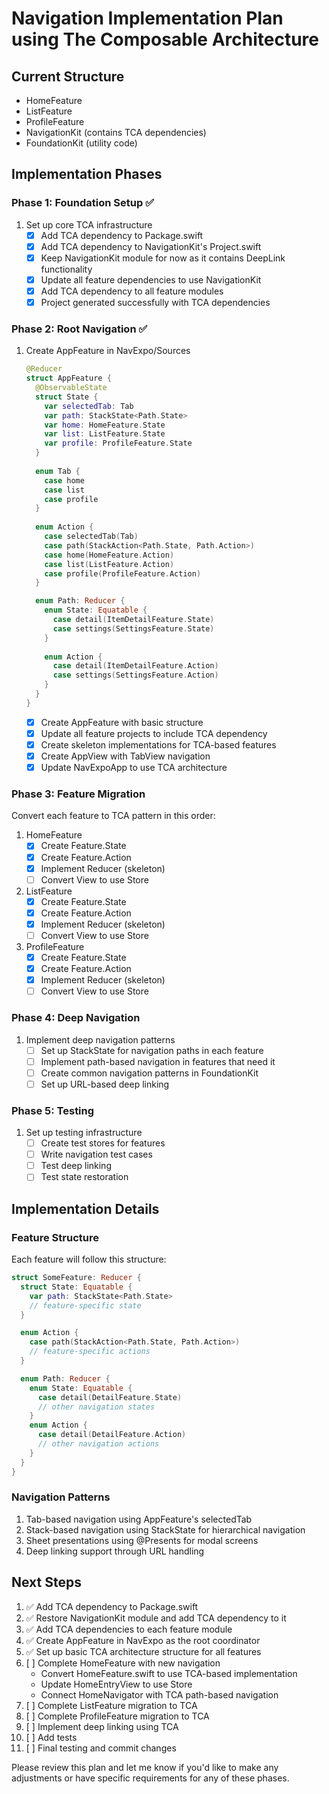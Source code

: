 # Navigation Implementation Plan using The Composable Architecture

## Current Structure
- HomeFeature
- ListFeature
- ProfileFeature
- NavigationKit (contains TCA dependencies)
- FoundationKit (utility code)

## Implementation Phases

### Phase 1: Foundation Setup ✅
1. Set up core TCA infrastructure
   - [x] Add TCA dependency to Package.swift
   - [x] Add TCA dependency to NavigationKit's Project.swift
   - [x] Keep NavigationKit module for now as it contains DeepLink functionality
   - [x] Update all feature dependencies to use NavigationKit
   - [x] Add TCA dependency to all feature modules
   - [x] Project generated successfully with TCA dependencies

### Phase 2: Root Navigation ✅
1. Create AppFeature in NavExpo/Sources
   ```swift
   @Reducer
   struct AppFeature {
     @ObservableState
     struct State {
       var selectedTab: Tab
       var path: StackState<Path.State>
       var home: HomeFeature.State
       var list: ListFeature.State
       var profile: ProfileFeature.State
     }
     
     enum Tab {
       case home
       case list
       case profile
     }
     
     enum Action {
       case selectedTab(Tab)
       case path(StackAction<Path.State, Path.Action>)
       case home(HomeFeature.Action)
       case list(ListFeature.Action)
       case profile(ProfileFeature.Action)
     }

     enum Path: Reducer {
       enum State: Equatable {
         case detail(ItemDetailFeature.State)
         case settings(SettingsFeature.State)
       }
       
       enum Action {
         case detail(ItemDetailFeature.Action)
         case settings(SettingsFeature.Action)
       }
     }
   }
   ```
   - [x] Create AppFeature with basic structure
   - [x] Update all feature projects to include TCA dependency
   - [x] Create skeleton implementations for TCA-based features
   - [x] Create AppView with TabView navigation
   - [x] Update NavExpoApp to use TCA architecture

### Phase 3: Feature Migration
Convert each feature to TCA pattern in this order:
1. HomeFeature
   - [x] Create Feature.State
   - [x] Create Feature.Action
   - [x] Implement Reducer (skeleton)
   - [ ] Convert View to use Store

2. ListFeature
   - [x] Create Feature.State
   - [x] Create Feature.Action
   - [x] Implement Reducer (skeleton)
   - [ ] Convert View to use Store

3. ProfileFeature
   - [x] Create Feature.State
   - [x] Create Feature.Action
   - [x] Implement Reducer (skeleton)
   - [ ] Convert View to use Store

### Phase 4: Deep Navigation
1. Implement deep navigation patterns
   - [ ] Set up StackState for navigation paths in each feature
   - [ ] Implement path-based navigation in features that need it
   - [ ] Create common navigation patterns in FoundationKit
   - [ ] Set up URL-based deep linking

### Phase 5: Testing
1. Set up testing infrastructure
   - [ ] Create test stores for features
   - [ ] Write navigation test cases
   - [ ] Test deep linking
   - [ ] Test state restoration

## Implementation Details

### Feature Structure
Each feature will follow this structure:
```swift
struct SomeFeature: Reducer {
  struct State: Equatable {
    var path: StackState<Path.State>
    // feature-specific state
  }

  enum Action {
    case path(StackAction<Path.State, Path.Action>)
    // feature-specific actions
  }

  enum Path: Reducer {
    enum State: Equatable {
      case detail(DetailFeature.State)
      // other navigation states
    }
    enum Action {
      case detail(DetailFeature.Action)
      // other navigation actions
    }
  }
}
```

### Navigation Patterns
1. Tab-based navigation using AppFeature's selectedTab
2. Stack-based navigation using StackState for hierarchical navigation
3. Sheet presentations using @Presents for modal screens
4. Deep linking support through URL handling

## Next Steps
1. ✅ Add TCA dependency to Package.swift
2. ✅ Restore NavigationKit module and add TCA dependency to it
3. ✅ Add TCA dependencies to each feature module
4. ✅ Create AppFeature in NavExpo as the root coordinator
5. ✅ Set up basic TCA architecture structure for all features
6. [ ] Complete HomeFeature with new navigation
   - Convert HomeFeature.swift to use TCA-based implementation
   - Update HomeEntryView to use Store
   - Connect HomeNavigator with TCA path-based navigation
7. [ ] Complete ListFeature migration to TCA
8. [ ] Complete ProfileFeature migration to TCA
9. [ ] Implement deep linking using TCA
10. [ ] Add tests
11. [ ] Final testing and commit changes

Please review this plan and let me know if you'd like to make any adjustments or have specific requirements for any of these phases.
